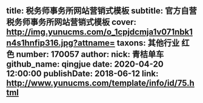title: 税务师事务所网站营销式模板
subtitle: 官方自营税务师事务所网站营销式模板
cover: http://img.yunucms.com/o_1cpjdcmja1v071nbk1n4s1hnfip316.jpg?attname=
taxons: 其他行业 红色
number: 170057
author:
  nick: 青桔单车
  github_name: qingjue
date: 2020-04-20 12:00:00
publishDate: 2018-06-12
link: http://www.yunucms.com/template/info/id/75.html
---